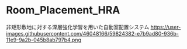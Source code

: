 # Room_Placement_HRA
非矩形敷地に対する深層強化学習を用いた自動室配置システム
https://user-images.githubusercontent.com/46048166/59824382-e7b9ad80-936b-11e9-9a2b-045b8ab797b4.png
